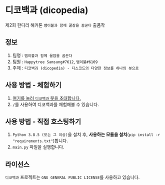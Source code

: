 # 디코백과 (dicopedia)
제2회 한디리 해커톤 ``뱀이불과 함께 꿀잠을 꿈꾼다`` 출품작

## 정보
1. 팀명 : ``뱀이불과 함께 꿀잠을 꿈꾼다``
2. 팀원 : ``Happytree Samsung#7612``, ``뱀이불#6109``
3. 주제 : ``디코백과 (dicopedia) - 디스코드의 다양한 정보를 하나의 봇으로``

## 사용 방법 - 체험하기
1. [여기를 눌러 ``디코백과`` 봇을 초대합니다.](https://discord.com/api/oauth2/authorize?client_id=923938106619609128&permissions=412317240384&scope=bot%20applications.commands)
2. ``/``를 사용하여 디코백과를 체험해볼 수 있습니다.

## 사용 방법 - 직접 호스팅하기
1. ``Python 3.8.5 (또는 그 이상)``을 설치 후, **사용하는 모듈을 설치**(``pip install -r "requirements.txt"``)합니다.
2. ``main.py`` 파일을 실행합니다.

## 라이선스
``디코백과`` 프로젝트는 ``GNU GENERAL PUBLIC LICENSE``를 사용하고 있습니다.